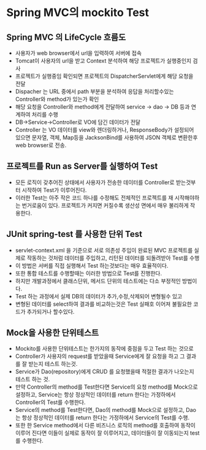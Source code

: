 # Spring MVC의 mockito Test
## Spring MVC 의 LifeCycle 흐름도
* 사용자가 web browser에서 url을 입력하여 서버에 접속
* Tomcat이 사용자의 url을 받고 Context 분석하여 해당 프로젝트가 실행중인지 검사
* 프로젝트가 실행중임 확인되면 프로젝트의 DispatcherServlet에게 해당 요청을 전달
* Dispacher 는 URL 중에서 path 부분을 분석하여 응답을 처리할수있는 Controller와 method가 있는가 확인
* 해당 요청을 Controller와 method에게 전달하여 service -> dao -> DB 등과 연계하여
 처리를 수행
* DB->Service->Controller로 VO에 담긴 데이터가 전달
* Controller 는 VO 데이터를 view와 렌더링하거나, ResponseBody가 설정되어 있으면
 문자열, 객체, Map등을 JacksonBind를 사용하여 JSON 객체로 변환한후 web browser로 전송.
 
 ## 프로젝트를 Run as Server를 실행하여 Test
 * 모든 로직이 갖추어진 상태에서 사용자가 전송한 데이터를 Controller로 받는것부터 시작하여 Test가 이루어진다.
 * 이러한 Test는 아주 작은 코드 하나를 수정해도 전체적인 프로젝트를 재 시작해야하는 번거로움이 있다.
 프로젝트가 커지면 커질수록 생산성 면에서 매우 불리하게 작용한다.
 
 ## JUnit spring-test 를 사용한 단위 Test
* servlet-context.xml 을 기준으로 서로 의존성 주입이 완료된 MVC 프로젝트를 실제로 작동하는 것처럼 데이터를   주입하고, 리턴된 데이터를 되돌려받아 Test를 수행
* 이 방법은 서버를 직접 실행해서 Test 하는것보다는 매우 효율적이다.
* 또한 통합 테스트를 수행할때는 이러한 방법으로 Test를 진행한다.
* 하지만 개발과정에서 클래스단위, 메서드 단위의 테스트에는 다소 부정적인 방법이다.
* Test 하는 과정에서 실제 DB의 데이터가 추가,수정,삭제되어 변형될수 있고
* 변형된 데이터를 select하여 결과를 비교하는것은 Test 실패호 이어져 불필요한 코드가 추가되거나 할수있다.

## Mock을 사용한 단위테스트
* Mockito를 사용한 단위테스트는 한가지의 동작에 중점을 두고 Test 하는 것으로
* Controller가 사용자의 request를 받았을때 Service에게 잘 요청을 하고 그 결과를 잘 받는지 테스트 하는것.
* Service가 Dao(repository)에게 CRUD 를 요청했을때 적절한 결과가 나오는지 테스트 하는 것.
* 만약 Controller의 method를 Test한다면 Service의 요청 method를 Mock으로 설정하고, Service는 항상 정상적인
 데이터를 return 한다는 가정하에서 Controller의 Test를 수행한다.
* Service의 method를 Test한다면, Dao의 method를 Mock으로 설정하고, Dao는 항상 정상적인 데이터를 return 한다는 
 가정하에서 Service의 Test를 수행.
* 또한 한 Service method에서 다른 비즈니스 로직의 method를 호출하여 동작이 이루어 진다면 이들이 실제로
 동작이 잘 이루어지고, 데이터들이 잘 이동되는지 test를 수행한다. 
